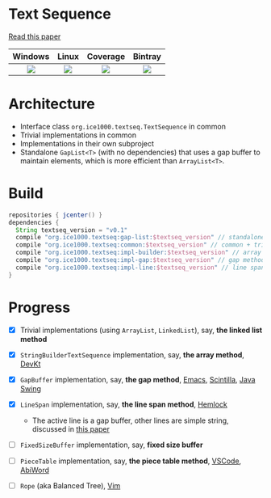 # Text Sequence

[Read this paper][paper0]

Windows|Linux|Coverage|Bintray
 :---: |:---:| :---:  | :---:
[![][w-l]][w-i]|[![][l-l]][l-i]|[![][c-i]][c-l]|[![][b-i]][b-l]

  [paper0]: http://citeseerx.ist.psu.edu/viewdoc/download?doi=10.1.1.48.1265&rep=rep1&type=pdf
  [w-l]: https://ci.appveyor.com/api/projects/status/rfk89093smhsv5rf?svg=true
  [w-i]: https://ci.appveyor.com/project/ice1000/text-sequence
  [l-l]: https://circleci.com/gh/ice1000/text-sequence.svg?style=svg
  [l-i]: https://circleci.com/gh/ice1000/text-sequence
  [c-l]: https://codecov.io/gh/ice1000/text-sequence
  [c-i]: https://codecov.io/gh/ice1000/text-sequence/branch/master/graph/badge.svg
  [b-l]: https://bintray.com/ice1000/ice1000/text-sequence
  [b-i]: https://img.shields.io/bintray/v/ice1000/ice1000/text-seq.svg

# Architecture

+ Interface class `org.ice1000.textseq.TextSequence` in common
+ Trivial implementations in common
+ Implementations in their own subproject
+ Standalone `GapList<T>` (with no dependencies) that uses a gap buffer to maintain elements, which is more efficient than `ArrayList<T>`.

# Build

```groovy
repositories { jcenter() }
dependencies {
  String textseq_version = "v0.1"
  compile "org.ice1000.textseq:gap-list:$textseq_version" // standalone GapList impl
  compile "org.ice1000.textseq:common:$textseq_version" // common + trivial impl
  compile "org.ice1000.textseq:impl-builder:$textseq_version" // array method, depends on common
  compile "org.ice1000.textseq:impl-gap:$textseq_version" // gap method, depends on common
  compile "org.ice1000.textseq:impl-line:$textseq_version" // line span method, depends on impl-gap
}
```

# Progress

+ [X] Trivial implementations (using `ArrayList`, `LinkedList`), say, **the linked list method**
+ [X] `StringBuilderTextSequence` implementation, say, **the array method**, [DevKt][devkt]
+ [X] `GapBuffer` implementation, say, **the gap method**, [Emacs][emacs], [Scintilla][scintilla], [Java Swing][swing]
+ [X] `LineSpan` implementation, say, **the line span method**, [Hemlock][hemlock]
  + The active line is a gap buffer, other lines are simple string, discussed in [this paper][paper1]
+ [ ] `FixedSizeBuffer` implementation, say, **fixed size buffer**
+ [ ] `PieceTable` implementation, say, **the piece table method**, [VSCode][code], [AbiWord][abiw]
+ [ ] `Rope` (aka Balanced Tree), [Vim][vim]

  [devkt]: https://github.com/ice1000/dev-kt
  [emacs]: https://www.gnu.org/software/emacs/
  [scintilla]: https://www.scintilla.org/
  [swing]: https://docs.oracle.com/javase/7/docs/api/javax/swing/text/GapContent.html
  [hemlock]: https://www.cons.org/cmucl/hemlock/
  [code]: https://code.visualstudio.com/
  [abiw]: https://www.abisource.com/
  [vim]: https://www.vim.org/
  [paper1]: https://www.common-lisp.net/project/flexichain/download/StrandhVilleneuveMoore.pdf
